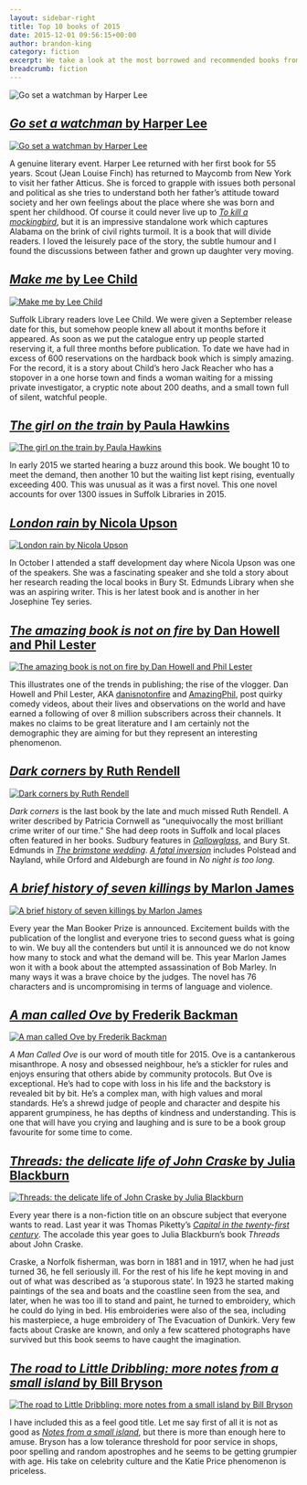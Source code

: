 ```yaml
---
layout: sidebar-right
title: Top 10 books of 2015
date: 2015-12-01 09:56:15+00:00
author: brandon-king
category: fiction
excerpt: We take a look at the most borrowed and recommended books from our libraries this year.
breadcrumb: fiction
---
```

![Go set a watchman by Harper Lee](/images/featured/featured-go-set-a-watchman.jpg)

## [<cite>Go set a watchman</cite> by Harper Lee](https://suffolk.spydus.co.uk/cgi-bin/spydus.exe/ENQ/OPAC/BIBENQ/9316419?QRY=CTIBIB%3C%20IRN(49290900)&QRYTEXT=Go%20set%20a%20watchman)

[![Go set a watchman by Harper Lee](/images/article/go-set-a-watchman.jpg)](https://suffolk.spydus.co.uk/cgi-bin/spydus.exe/ENQ/OPAC/BIBENQ/9316419?QRY=CTIBIB%3C%20IRN(49290900)&QRYTEXT=Go%20set%20a%20watchman)

A genuine literary event. Harper Lee returned with her first book for 55 years. Scout (Jean Louise Finch) has returned to Maycomb from New York to visit her father Atticus. She is forced to grapple with issues both personal and political as she tries to understand both her father’s attitude toward society and her own feelings about the place where she was born and spent her childhood. Of course it could never live up to <cite><a href="https://suffolk.spydus.co.uk/cgi-bin/spydus.exe/ENQ/OPAC/BIBENQ/12492920?QRY=CTIBIB%3C%20IRN(184995)&QRYTEXT=To%20kill%20a%20mockingbird">To kill a mockingbird</a></cite>, but it is an impressive standalone work which captures Alabama on the brink of civil rights turmoil. It is a book that will divide readers. I loved the leisurely pace of the story, the subtle humour and I found the discussions between father and grown up daughter very moving.

## [<cite>Make me</cite> by Lee Child](https://suffolk.spydus.co.uk/cgi-bin/spydus.exe/ENQ/OPAC/BIBENQ/9322710?QRY=CTIBIB%3C%20IRN(52649808)&QRYTEXT=Make%20me)

[![Make me by Lee Child](/images/article/make-me.jpg)](https://suffolk.spydus.co.uk/cgi-bin/spydus.exe/ENQ/OPAC/BIBENQ/9322710?QRY=CTIBIB%3C%20IRN(52649808)&QRYTEXT=Make%20me)

Suffolk Library readers love Lee Child. We were given a September release date for this, but somehow people knew all about it months before it appeared. As soon as we put the catalogue entry up people started reserving it, a full three months before publication. To date we have had in excess of 600 reservations on the hardback book which is simply amazing. For the record, it is a story about Child’s hero Jack Reacher who has a stopover in a one horse town and finds a woman waiting for a missing private investigator, a cryptic note about 200 deaths, and a small town full of silent, watchful people.

## [<cite>The girl on the train</cite> by Paula Hawkins](https://suffolk.spydus.co.uk/cgi-bin/spydus.exe/ENQ/OPAC/BIBENQ/9324637?QRY=CTIBIB%3C%20IRN(44636628)&QRYTEXT=The%20girl%20on%20the%20train)

[![The girl on the train by Paula Hawkins](/images/article/the-girl-on-the-train.jpg)](https://suffolk.spydus.co.uk/cgi-bin/spydus.exe/ENQ/OPAC/BIBENQ/9324637?QRY=CTIBIB%3C%20IRN(44636628)&QRYTEXT=The%20girl%20on%20the%20train)

In early 2015 we started hearing a buzz around this book. We bought 10 to meet the demand, then another 10 but the waiting list kept rising, eventually exceeding 400. This was unusual as it was a first novel. This one novel accounts for over 1300 issues in Suffolk Libraries in 2015.

## [<cite>London rain</cite> by Nicola Upson](https://suffolk.spydus.co.uk/cgi-bin/spydus.exe/ENQ/OPAC/BIBENQ/9325987?QRY=CTIBIB%3C%20IRN(49736296)&QRYTEXT=London%20rain)

[![London rain by Nicola Upson](/images/article/london-rain.jpg)](https://suffolk.spydus.co.uk/cgi-bin/spydus.exe/ENQ/OPAC/BIBENQ/9325987?QRY=CTIBIB%3C%20IRN(49736296)&QRYTEXT=London%20rain)

In October I attended a staff development day where Nicola Upson was one of the speakers. She was a fascinating speaker and she told a story about her research reading the local books in Bury St. Edmunds Library when she was an aspiring writer. This is her latest book and is another in her Josephine Tey series.

## [<cite>The amazing book is not on fire</cite> by Dan Howell and Phil Lester](https://suffolk.spydus.co.uk/cgi-bin/spydus.exe/ENQ/OPAC/BIBENQ/9327084?QRY=CTIBIB%3C%20IRN(53434932)&QRYTEXT=The%20amazing%20book%20is%20not%20on%20fire%20%3A%20the%20world%20of%20Dan%20and%20Phil)

[![The amazing book is not on fire by Dan Howell and Phil Lester](/images/article/the-amazing-book-is-not-on-fire.jpg)](https://suffolk.spydus.co.uk/cgi-bin/spydus.exe/ENQ/OPAC/BIBENQ/9327084?QRY=CTIBIB%3C%20IRN(53434932)&QRYTEXT=The%20amazing%20book%20is%20not%20on%20fire%20%3A%20the%20world%20of%20Dan%20and%20Phil)

This illustrates one of the trends in publishing; the rise of the vlogger. Dan Howell and Phil Lester, AKA <a href="https://www.youtube.com/user/danisnotonfire">danisnotonfire</a> and <a href="https://www.youtube.com/user/AmazingPhil">AmazingPhil</a>, post quirky comedy videos, about their lives and observations on the world and have earned a following of over 8 million subscribers across their channels. It makes no claims to be great literature and I am certainly not the demographic they are aiming for but they represent an interesting phenomenon.

## [<cite>Dark corners</cite> by Ruth Rendell](https://suffolk.spydus.co.uk/cgi-bin/spydus.exe/ENQ/OPAC/BIBENQ/9333750?QRY=CTIBIB%3C%20IRN(996824)&QRYTEXT=Dark%20corners)

[![Dark corners by Ruth Rendell](/images/article/dark-corners.jpg)](https://suffolk.spydus.co.uk/cgi-bin/spydus.exe/ENQ/OPAC/BIBENQ/9333750?QRY=CTIBIB%3C%20IRN(996824)&QRYTEXT=Dark%20corners)

<cite>Dark corners</cite> is the last book by the late and much missed Ruth Rendell. A writer described by Patricia Cornwell as &#8220;unequivocally the most brilliant crime writer of our time.&#8221; She had deep roots in Suffolk and local places often featured in her books. Sudbury features in <cite><a href="https://suffolk.spydus.co.uk/cgi-bin/spydus.exe/ENQ/OPAC/BIBENQ/12496612?QRY=CTIBIB%3C%20IRN(684249)&QRYTEXT=Gallowglass">Gallowglass</a></cite>, and Bury St. Edmunds in <cite><a href="https://suffolk.spydus.co.uk/cgi-bin/spydus.exe/ENQ/OPAC/BIBENQ/12497097?QRY=CTIBIB%3C%20IRN(6527)&QRYTEXT=The%20brimstone%20wedding">The brimstone wedding</a></cite>. <cite><a href="https://suffolk.spydus.co.uk/cgi-bin/spydus.exe/ENQ/OPAC/BIBENQ/12497492?QRY=CTIBIB%3C%20IRN(125197)&QRYTEXT=A%20fatal%20inversion">A fatal inversion</a></cite> includes Polstead and Nayland, while Orford and Aldeburgh are found in <cite>No night is too long</cite>.

## [<cite>A brief history of seven killings</cite> by Marlon James](https://suffolk.spydus.co.uk/cgi-bin/spydus.exe/ENQ/OPAC/BIBENQ/9334590?QRY=CTIBIB%3C%20IRN(41823860)&QRYTEXT=A%20brief%20history%20of%20seven%20killings)

[![A brief history of seven killings by Marlon James](/images/article/a-brief-history-of-seven-killings.jpg)](https://suffolk.spydus.co.uk/cgi-bin/spydus.exe/ENQ/OPAC/BIBENQ/9334590?QRY=CTIBIB%3C%20IRN(41823860)&QRYTEXT=A%20brief%20history%20of%20seven%20killings)

Every year the Man Booker Prize is announced. Excitement builds with the publication of the longlist and everyone tries to second guess what is going to win. We buy all the contenders but until it is announced we do not know how many to stock and what the demand will be. This year Marlon James won it with a book about the attempted assassination of Bob Marley. In many ways it was a brave choice by the judges. The novel has 76 characters and is uncompromising in terms of language and violence.

## [<cite>A man called Ove</cite> by Frederik Backman](https://suffolk.spydus.co.uk/cgi-bin/spydus.exe/ENQ/OPAC/BIBENQ/9336601?QRY=CTIBIB%3C%20IRN(38040195)&QRYTEXT=A%20man%20called%20Ove)

[![A man called Ove by Frederik Backman](/images/article/a-man-called-ove.jpg)](https://suffolk.spydus.co.uk/cgi-bin/spydus.exe/ENQ/OPAC/BIBENQ/9336601?QRY=CTIBIB%3C%20IRN(38040195)&QRYTEXT=A%20man%20called%20Ove)

<cite>A Man Called Ove</cite> is our word of mouth title for 2015. Ove is a cantankerous misanthrope. A nosy and obsessed neighbour, he&#8217;s a stickler for rules and enjoys ensuring that others abide by community protocols. But Ove is exceptional. He&#8217;s had to cope with loss in his life and the backstory is revealed bit by bit. He&#8217;s a complex man, with high values and moral standards. He&#8217;s a shrewd judge of people and character and despite his apparent grumpiness, he has depths of kindness and understanding. This is one that will have you crying and laughing and is sure to be a book group favourite for some time to come.

## [<cite>Threads: the delicate life of John Craske</cite> by Julia Blackburn](https://suffolk.spydus.co.uk/cgi-bin/spydus.exe/ENQ/OPAC/BIBENQ/9337927?QRY=CTIBIB%3C%20IRN(47621117)&QRYTEXT=Threads%20%3A%20the%20delicate%20life%20of%20John%20Craske)

[![Threads: the delicate life of John Craske by Julia Blackburn](/images/article/threads-the-delicate-life-of-john-craske.jpg)](https://suffolk.spydus.co.uk/cgi-bin/spydus.exe/ENQ/OPAC/BIBENQ/9337927?QRY=CTIBIB%3C%20IRN(47621117)&QRYTEXT=Threads%20%3A%20the%20delicate%20life%20of%20John%20Craske)

Every year there is a non-fiction title on an obscure subject that everyone wants to read. Last year it was Thomas Piketty’s <cite><a href="https://suffolk.spydus.co.uk/cgi-bin/spydus.exe/ENQ/OPAC/BIBENQ/12499110?QRY=CTIBIB%3C%20IRN(35744631)&QRYTEXT=Capital%20in%20the%20twenty-first%20century">Capital in the twenty-first century</a></cite>. The accolade this year goes to Julia Blackburn’s book <cite>Threads</cite> about John Craske.

Craske, a Norfolk fisherman, was born in 1881 and in 1917, when he had just turned 36, he fell seriously ill. For the rest of his life he kept moving in and out of what was described as &#8216;a stuporous state&#8217;. In 1923 he started making paintings of the sea and boats and the coastline seen from the sea, and later, when he was too ill to stand and paint, he turned to embroidery, which he could do lying in bed. His embroideries were also of the sea, including his masterpiece, a huge embroidery of The Evacuation of Dunkirk. Very few facts about Craske are known, and only a few scattered photographs have survived but this book seems to have caught the imagination.

## [<cite>The road to Little Dribbling: more notes from a small island</cite> by Bill Bryson](https://suffolk.spydus.co.uk/cgi-bin/spydus.exe/ENQ/OPAC/BIBENQ/9338560?QRY=CTIBIB%3C%20IRN(53434811)&QRYTEXT=The%20road%20to%20Little%20Dribbling%20%3A%20more%20notes%20from%20a%20small%20island)

[![The road to Little Dribbling: more notes from a small island by Bill Bryson](/images/article/the-road-to-little-dribbling.jpg)](https://suffolk.spydus.co.uk/cgi-bin/spydus.exe/ENQ/OPAC/BIBENQ/9338560?QRY=CTIBIB%3C%20IRN(53434811)&QRYTEXT=The%20road%20to%20Little%20Dribbling%20%3A%20more%20notes%20from%20a%20small%20island)

I have included this as a feel good title. Let me say first of all it is not as good as <cite><a href="https://suffolk.spydus.co.uk/cgi-bin/spydus.exe/ENQ/OPAC/BIBENQ/12500139?QRY=CTIBIB%3C%20IRN(124154)&QRYTEXT=Notes%20from%20a%20small%20island">Notes from a small island</a></cite>, but there is more than enough here to amuse. Bryson has a low tolerance threshold for poor service in shops, poor spelling and random apostrophes and he seems to be getting grumpier with age. His take on celebrity culture and the Katie Price phenomenon is priceless.
